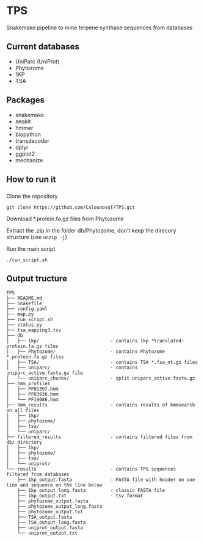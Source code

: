 # TPS
Snakemake pipeline to mine terpene synthase sequences from databases

## Current databases
* UniParc (UniProt)
* Phytozome
* 1KP
* TSA

## Packages

* snakemake
* seqkit
* hmmer
* biopython
* transdecoder
* dplyr
* ggplot2
* mechanize

## How to run it
###
Clone the repository
```
git clone https://github.com/CalounovaT/TPS.git
```
Download *.protein.fa.gz files from Phytozome

Extract the .zip in the folder db/Phytozome, don't keep the direcory structure (use `unzip -j`)

Run the main script
```
./run_script.sh
```
## Output tructure
```
TPS
├── README.md
├── Snakefile
├── config.yaml
├── map.py
├── run_script.sh
├── status.py
├── tsa_mapping3.tsv
├── db
│   ├── 1kp/                          - contains 1kp *translated-protein.fa.gz files
│   ├── Phytozome/                    - contains Phytozome *.protein.fa.gz files
│   ├── TSA/                          - contains TSA *.fsa_nt.gz files
│   ├── uniparc/                      - contains uniparc_active.fasta.gz file
│   └── uniparc_chunks/               - split uniparc_active.fasta.gz 
├── hmm_profiles
│   ├── PF01397.hmm
│   ├── PF03936.hmm
│   └── PF19086.hmm
├── hmm_results                       - contains results of hmmsearch on all files 
│   ├── 1kp/
│   ├── phytozome/
│   ├── tsa/
│   └── uniparc/
├── filtered_results                  - contains filtered files from db/ directory
│   ├── 1kp/
│   ├── phytozome/
│   ├── tsa/
│   └── uniprot/
└── results                           - contains TPS sequences filtered from databases
    ├── 1kp_output.fasta              - FASTA file with header on one line and sequence on the line below
    ├── 1kp_output_long.fasta         - classic FASTA file
    ├── 1kp_output.txt                - tsv format
    ├── phytozome_output.fasta
    ├── phytozome_output_long.fasta
    ├── phytozome_output.txt
    ├── TSA_output.fasta
    ├── TSA_output_long.fasta
    ├── uniprot_output.fasta
    └── uniprot_output.txt

```
